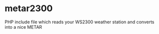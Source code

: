 # metar2300
PHP include file which reads your WS2300 weather station and converts into a nice METAR

